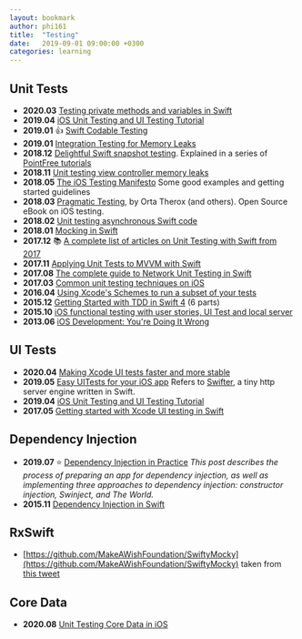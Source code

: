 ```yaml
---
layout: bookmark
author: phi161
title:  "Testing"
date:   2019-09-01 09:00:00 +0300
categories: learning
---
```


## Unit Tests

* **2020.03** [Testing private methods and variables in Swift](https://www.avanderlee.com/swift/testing-private-methods-variables/)
* **2019.04** [iOS Unit Testing and UI Testing Tutorial](https://www.raywenderlich.com/150073/ios-unit-testing-and-ui-testing-tutorial)
* **2019.01** 👍 [Swift Codable Testing](https://paul-samuels.com/blog/2019/01/07/swift-codable-testing/)
* **2019.01** [Integration Testing for Memory Leaks](https://developers.soundcloud.com/blog/integration-testing-for-memory-leaks)
* **2018.12** [Delightful Swift snapshot testing](https://github.com/pointfreeco/swift-snapshot-testing). Explained in a series of [PointFree tutorials](https://github.com/pointfreeco/swift-snapshot-testing#learn-more)
* **2018.11** [Unit testing view controller memory leaks](https://blog.kulman.sk/unit-testing-memory-leaks/)
* **2018.05** [The iOS Testing Manifesto](https://blog.usejournal.com/the-ios-testing-manifesto-e1bc821cc4c3) Some good examples and getting started guidelines
* **2018.03** [Pragmatic Testing](https://github.com/orta/pragmatic-testing), by Orta Therox (and others). Open Source eBook on iOS testing.
* **2018.02** [Unit testing asynchronous Swift code](https://www.swiftbysundell.com/posts/unit-testing-asynchronous-swift-code)
* **2018.01** [Mocking in Swift](https://www.swiftbysundell.com/posts/mocking-in-swift)
* **2017.12** 📚 [A complete list of articles on Unit Testing with Swift from 2017](https://medium.com/flawless-app-stories/a-complete-list-of-articles-on-unit-testing-with-swift-from-2017-9be8f046ef25)
* **2017.11** [Applying Unit Tests to MVVM with Swift](https://medium.com/flawless-app-stories/applying-unit-tests-to-mvvm-with-swift-ba5a79df8a18)
* **2017.08** [The complete guide to Network Unit Testing in Swift](https://medium.com/flawless-app-stories/the-complete-guide-to-network-unit-testing-in-swift-db8b3ee2c327)
* **2017.03** [Common unit testing techniques on iOS](http://www.marisibrothers.com/2017/03/common-unit-testing-techniques-on-ios.html)
* **2016.04** [Using Xcode's Schemes to run a subset of your tests](http://artsy.github.io/blog/2016/04/06/Testing-Schemes/)
* **2015.12** [Getting Started with TDD in Swift 4](https://medium.com/@ynzc/getting-started-with-tdd-in-swift-2fab3e07204b#.uhgu4iyxb) (6 parts)
* **2015.10** [iOS functional testing with user stories, UI Test and local server](http://www.thinkandbuild.it/ios-functional-testing-with-user-stories-uitest-and-local-server/)
* **2013.06** [iOS Development: You're Doing It Wrong](http://doing-it-wrong.mikeweller.com/2013/06/ios-app-architecture-and-tdd-1.html)


## UI Tests

* **2020.04** [Making Xcode UI tests faster and more stable](https://blog.bitrise.io/making-xcode-ui-tests-faster-and-more-stable)
* **2019.05** [Easy UITests for your iOS app](https://treatwell.engineering/easy-uitests-for-your-ios-app-6af7aa3457) Refers to [Swifter](https://github.com/httpswift/swifter), a tiny http server engine written in Swift.
* **2019.04** [iOS Unit Testing and UI Testing Tutorial](https://www.raywenderlich.com/150073/ios-unit-testing-and-ui-testing-tutorial)
* **2017.05** [Getting started with Xcode UI testing in Swift](https://www.swiftbysundell.com/posts/getting-started-with-xcode-ui-testing-in-swift)


## Dependency Injection

* **2019.07** ⭐️ [Dependency Injection in Practice](https://www.racecondition.software/blog/dependency-injection) _This post describes the process of preparing an app for dependency injection, as well as implementing three approaches to dependency injection: constructor injection, Swinject, and The World._
* **2015.11** [Dependency Injection in Swift](https://medium.com/ios-os-x-development/dependency-injection-in-swift-a959c6eee0ab#.usfew8l5b)


## RxSwift

* [https://github.com/MakeAWishFoundation/SwiftyMocky](https://github.com/MakeAWishFoundation/SwiftyMocky) taken from [this tweet](https://twitter.com/laxmorek/status/1033324251867172869)


## Core Data

* **2020.08** [Unit Testing Core Data in iOS](https://www.raywenderlich.com/11349416-unit-testing-core-data-in-ios#toc-anchor-003)
